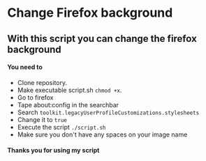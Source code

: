 # Change Firefox background
## With this script you can change the firefox background

#### You need to 

* Clone repository.
* Make executable script.sh `chmod +x`.
* Go to firefox 
* Tape about:config in the searchbar
* Search `toolkit.legacyUserProfileCustomizations.stylesheets`
* Change it to `true`
* Execute the script `./script.sh`
* Make sure you don't have any spaces on your image name

#### Thanks you for using my script
